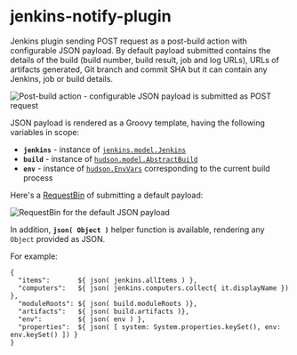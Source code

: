 jenkins-notify-plugin
=====================

Jenkins plugin sending POST request as a post-build action with configurable JSON payload. 
By default payload submitted contains the details of the build (build number, build result, job and log URLs), 
URLs of artifacts generated, Git branch and commit SHA but it can contain any Jenkins, job or build details.

![Post-build action - configurable JSON payload is submitted as POST request](https://raw.githubusercontent.com/cloudnative/jenkins-notify-plugin/master/screenshots/jenkins-notify-plugin.png "Post-build action - configurable JSON payload is submitted as POST request")

JSON payload is rendered as a Groovy template, having the following variables in scope:
 
* **`jenkins`** - instance of [`jenkins.model.Jenkins`](http://javadoc.jenkins-ci.org/jenkins/model/Jenkins.html)
* **`build`** - instance of [`hudson.model.AbstractBuild`](http://javadoc.jenkins-ci.org/hudson/model/AbstractBuild.html)
* **`env`** - instance of [`hudson.EnvVars`](http://javadoc.jenkins-ci.org/hudson/EnvVars.html) corresponding to the current build process

Here's a [RequestBin](http://requestb.in/) of submitting a default payload:

![RequestBin for the default JSON payload](https://raw.githubusercontent.com/cloudnative/jenkins-notify-plugin/master/screenshots/request-bin.png "RequestBin for the default JSON payload")

In addition, **`json( Object )`** helper function is available, rendering any `Object` provided as JSON.

For example:

    {
      "items":       ${ json( jenkins.allItems ) },
      "computers":   ${ json( jenkins.computers.collect{ it.displayName }) },
      "moduleRoots": ${ json( build.moduleRoots )},
      "artifacts":   ${ json( build.artifacts )},
      "env":         ${ json( env ) },
      "properties":  ${ json( [ system: System.properties.keySet(), env: env.keySet() ]) }
    }
